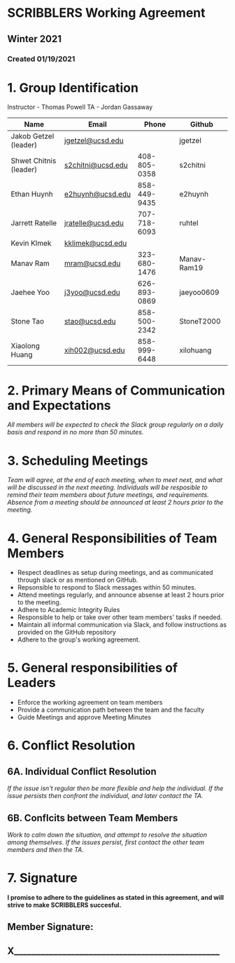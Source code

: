 # SCRIBBLERS Working Agreement
## Winter 2021
### Created 01/19/2021

# 1. Group Identification

Instructor - Thomas Powell
TA - Jordan Gassaway

| Name            | Email | Phone | Github |
| --------------- | ----- | ----- | ---- |
| Jakob Getzel (leader)    | jgetzel@ucsd.edu     |       |  jgetzel    |
| Shwet Chitnis (leader)     | s2chitni@ucsd.edu     | 408-805-0358      | s2chitni     |
| Ethan Huynh   | e2huynh@ucsd.edu | 858-449-9435 | e2huynh |
| Jarrett Ratelle | jratelle@ucsd.edu      | 707-718-6093 | ruhtel     |
| Kevin Klmek     | kklimek@ucsd.edu      |       |      |
| Manav Ram       | mram@ucsd.edu  | 323-680-1476      | Manav-Ram19     |
| Jaehee Yoo      |  j3yoo@ucsd.edu     | 626-893-0869      | jaeyoo0609     |
| Stone Tao       |  stao@ucsd.edu     | 858-500-2342       |  StoneT2000    |
| Xiaolong Huang  | xih002@ucsd.edu | 858-999-6448 | xilohuang |

# 2. Primary Means of Communication and Expectations
*All members will be expected to check the Slack group regularly on a daily basis and respond in no more than 50 minutes.*

# 3. Scheduling Meetings
*Team will agree, at the end of each meeting, when to meet next, and what will be discussed in the next meeting. Individuals will be resposible to remind their team members about future meetings, and requirements. Absence from a meeting should be announced at least 2 hours prior to the meeting.*

# 4. General Responsibilities of Team Members
 - Respect deadlines as setup during meetings, and as communicated through slack or as mentioned on GitHub.
 - Repsonsible to respond to Slack messages within 50 minutes.
 - Attend meetings regularly, and announce absense at least 2 hours prior to the meeting.
 - Adhere to Academic Integrity Rules
 - Responsible to help or take over other team members' tasks if needed.
 - Maintain all informal communication via Slack, and follow instructions as provided on the GitHub repository
 - Adhere to the group's working agreement.
 
# 5. General responsibilities of Leaders
  - Enforce the working agreement on team members
  - Provide a communication path between the team and the faculty
  - Guide Meetings and approve Meeting Minutes

# 6. Conflict Resolution
## 6A. Individual Conflict Resolution
*If the issue isn't regular then be more flexible and help the individual. If the issue persists then confront the individual, and later contact the TA.*
## 6B. Conflcits between Team Members
*Work to calm down the situation, and attempt to resolve the situation among themselves. If the issues persist, first contact the other team members and then the TA.*

# 7. Signature
**I promise to adhere to the guidelines as stated in this agreement, and will strive to make SCRIBBLERS succesful.**
  
  ## Member Signature:
  
  
  ## X_______________________________________________
  
